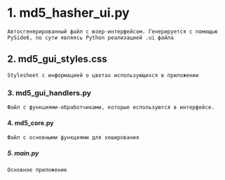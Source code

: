 # 1. md5_hasher_ui.py

    Автосгенерированный файл с юзер-интерфейсом. Генерируется с помощью PySide6, по сути являясь Python реализацией .ui файла

## 2. md5_gui_styles.css

    Stylesheet с информацией о цветах использующихся в приложении

### 3. md5_gui_handlers.py

    Файл с функциями-обработчиками, которые используются в интерфейсе.

#### 4. md5_core.py

    Файл с основными функциями для хеширования

##### 5. main.py

    Основное приложение
